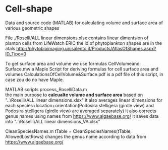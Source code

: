 # Cell-shape
Data and source code (MATLAB) for calculating volume and surface area of various geometric shapes

File ./Roselli/ALL linear dimensions.xlsx contains linear dimentsion of planton cells from LifeWatch ERIC 
the id of phytoplankton shapes are in the atals http://phytobioimaging.unisalento.it/Products/AtlasOfShapes.aspx?ID_Tipo=0

To get surface area and volume we use formulas 
CellVolumeand Surface.mw  a Maple Script for deriving formulas for cell surface area and volumes
CalculationsOfCellVolume&Surface.pdf is a pdf file of this script, in case zou do no have Maple. 

MATLAB scripts 
process_RoselliData.m  
  the main purpose to **calcualte volume and surface area** based on "..\Roselli\ALL linear dimensions.xlsx"
  it also averages linear dimensions for each species+location+orientation(Podosira stelligera (girdle view) and Podosira stelligera (girdle view) are averaged separately)
  it also corrects genus names using names from https://www.algaebase.org/
  it saves data into  "..\Roselli\ALL linear dimensions_VA.xlsx"
  
CleanSpeciesNames.m
tTable = CleanSpeciesNames(tTable, AllowedLostRows)
changes the genus name according to data from  https://www.algaebase.org/


